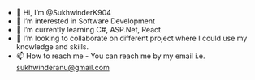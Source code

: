 - 👋 Hi, I’m @SukhwinderK904
- 👀 I’m interested in Software Development
- 🌱 I’m currently learning C#, ASP.Net, React 
- 💞️ I’m looking to collaborate on different project where I could use my knowledge and skills.
- 📫 How to reach me - You can reach me by my email i.e. sukhwinderanu@gmail.com

<!---
SukhwinderK904/SukhwinderK904 is a ✨ special ✨ repository because its `README.md` (this file) appears on your GitHub profile.
You can click the Preview link to take a look at your changes.
--->
